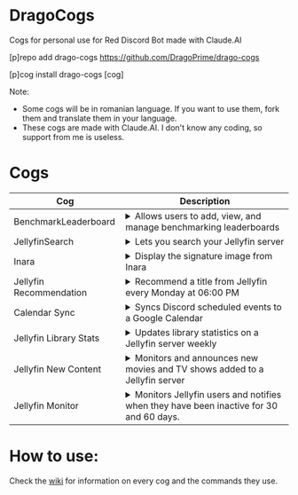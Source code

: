 # DragoCogs
Cogs for personal use for Red Discord Bot made with Claude.AI

[p]repo add drago-cogs https://github.com/DragoPrime/drago-cogs

[p]cog install drago-cogs [cog]

Note:
- Some cogs will be in romanian language. If you want to use them, fork them and translate them in your language.
- These cogs are made with Claude.AI. I don't know any coding, so support from me is useless.

# Cogs
| Cog | Description |
| --- | ----------- |
| BenchmarkLeaderboard | <details><summary>Allows users to add, view, and manage benchmarking leaderboards</summary>Allows users to add, view, and manage benchmarking leaderboards</details>
| JellyfinSearch | <details><summary>Lets you search your Jellyfin server</summary>This cog is in romanian language and a custom command to search</details>
| Inara | <details><summary>Display the signature image from Inara</summary>Display the signature image from Inara</details>
| Jellyfin Recommendation | <details><summary>Recommend a title from Jellyfin every Monday at 06:00 PM</summary>This cog is in romanian language and a custom command to recommend</details>
| Calendar Sync | <details><summary>Syncs Discord scheduled events to a Google Calendar</summary>Syncs Discord scheduled events to a Google Calendar</details>
| Jellyfin Library Stats | <details><summary>Updates library statistics on a Jellyfin server weekly</summary>This cog is in romanian language</details>
| Jellyfin New Content | <details><summary>Monitors and announces new movies and TV shows added to a Jellyfin server</summary>This cog is in romanian language</details>
| Jellyfin Monitor | <details><summary>Monitors Jellyfin users and notifies when they have been inactive for 30 and 60 days.</summary>Monitors Jellyfin users and notifies when they have been inactive for 30 and 60 days.</details>

# How to use:
Check the [wiki](https://github.com/DragoPrime/drago-cogs/wiki) for information on every cog and the commands they use.
